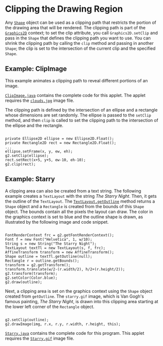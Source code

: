 
# Clipping the Drawing Region

Any 
[`Shape`](https://docs.oracle.com/javase/8/docs/api/java/awt/Shape.html) object can be used as a clipping path that restricts the portion of the drawing area that will be rendered. The clipping path is part of the 
[`Graphics2D`](https://docs.oracle.com/javase/8/docs/api/java/awt/Graphics2D.html) context; to set the clip attribute, you call `Graphics2D.setClip` and pass in the `Shape` that defines the clipping path you want to use. You can shrink the clipping path by calling the `clip` method and passing in another `Shape`; the clip is set to the intersection of the current clip and the specified `Shape`.

## Example: ClipImage

This example animates a clipping path to reveal different portions of an image.


<applet code="ClipImage" alt="applet animates clipping path" archive="examples/lib/ClipImageApplet.jar" width="300" height="300">
   <param name="permissions" value="sandbox" />
</applet>


[`ClipImage.java`](examples/ClipImage.java) contains the complete code for this applet. The applet requires the [`clouds.jpg`](examples/images/clouds.jpg) image file.

The clipping path is defined by the intersection of an ellipse and a rectangle whose dimensions are set randomly. The ellipse is passed to the `setClip` method, and then `clip` is called to set the clipping path to the intersection of the ellipse and the rectangle.

```

private Ellipse2D ellipse = new Ellipse2D.Float();
private Rectangle2D rect = new Rectangle2D.Float();
...
ellipse.setFrame(x, y, ew, eh);
g2.setClip(ellipse);
rect.setRect(x+5, y+5, ew-10, eh-10);
g2.clip(rect);

```

## Example: Starry

A clipping area can also be created from a text string. The following example creates a `TextLayout` with the string *The Starry Night*. Then, it gets the outline of the `TextLayout`. The 
[`TextLayout.getOutline`](https://docs.oracle.com/javase/8/docs/api/java/awt/font/TextLayout.html#getOutline-java.awt.geom.AffineTransform-) method returns a `Shape` object and a `Rectangle` is created from the bounds of this `Shape` object. The bounds contain all the pixels the layout can draw. The color in the graphics context is set to blue and the outline shape is drawn, as illustrated by the following image and code snippet.

```

FontRenderContext frc = g2.getFontRenderContext();
Font f = new Font("Helvetica", 1, w/10);
String s = new String("The Starry Night");
TextLayout textTl = new TextLayout(s, f, frc);
AffineTransform transform = new AffineTransform();
Shape outline = textTl.getOutline(null);
Rectangle r = outline.getBounds();
transform = g2.getTransform();
transform.translate(w/2-(r.width/2), h/2+(r.height/2));
g2.transform(transform);
g2.setColor(Color.blue);
g2.draw(outline);   

```

Next, a clipping area is set on the graphics context using the `Shape` object created from `getOutline`. The `starry.gif` image, which is Van Gogh's famous painting, *The Starry Night*, is drawn into this clipping area starting at the lower left corner of the `Rectangle` object.

```

g2.setClip(outline);
g2.drawImage(img, r.x, r.y, r.width, r.height, this);

```

<applet code="Starry" alt="applet showing Starry Night painting in clipping area" archive="examples/lib/Starry.jar" width="600" height="150"><param name="permissions" value="sandbox" /></applet>

<applet code="Starry" alt="applet showing Starry Night painting in clipping area" archive="examples/lib/StarryApplet.jar" width="600" height="150"><param name="permissions" value="sandbox" /></applet>


[`Starry.java`](examples/Starry.java) contains the complete code for this program. This applet requires the [`Starry.gif`](examples/images/Starry.gif) image file.
